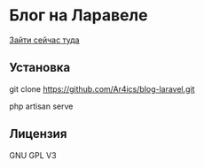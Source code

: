 # Блог на Ларавеле

[Зайти сейчас туда](http://visualstorm.herokuapp.com)

## Установка

git clone https://github.com/Ar4ics/blog-laravel.git

php artisan serve

## Лицензия

GNU GPL V3
